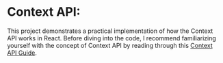 # Context API:

This project demonstrates a practical implementation of how the Context API works in React. Before diving into the code, I recommend familiarizing yourself with the concept of Context API by reading through this [Context API Guide](https://github.com/Hardi185/ReactJS/blob/main/Context%20API.md).
